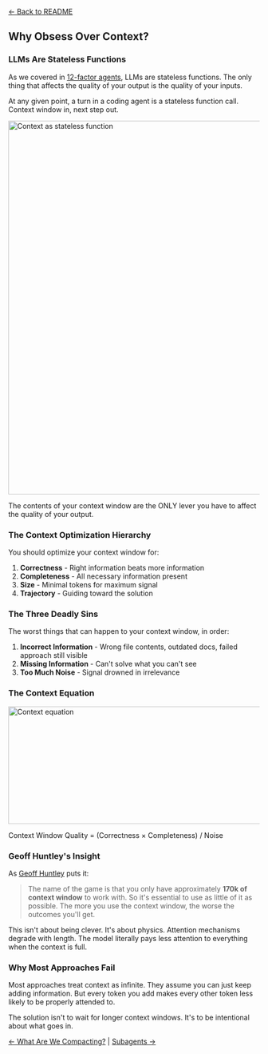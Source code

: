 [← Back to README](../README.md)

## Why Obsess Over Context?

### LLMs Are Stateless Functions

As we covered in [12-factor agents](https://hlyr.dev/12fa), LLMs are stateless functions. The only thing that affects the quality of your output is the quality of your inputs.

At any given point, a turn in a coding agent is a stateless function call. Context window in, next step out.

<img width="1334" height="747" alt="Context as stateless function" src="https://github.com/user-attachments/assets/471ecb31-5502-4100-8371-112dee75ac76" />

The contents of your context window are the ONLY lever you have to affect the quality of your output.

### The Context Optimization Hierarchy

You should optimize your context window for:

1. **Correctness** - Right information beats more information
2. **Completeness** - All necessary information present
3. **Size** - Minimal tokens for maximum signal
4. **Trajectory** - Guiding toward the solution

### The Three Deadly Sins

The worst things that can happen to your context window, in order:

1. **Incorrect Information** - Wrong file contents, outdated docs, failed approach still visible
2. **Missing Information** - Can't solve what you can't see
3. **Too Much Noise** - Signal drowned in irrelevance

### The Context Equation

<img width="1320" height="235" alt="Context equation" src="https://github.com/user-attachments/assets/a6ea98a6-665b-48af-983b-a1cb2c45e44c" />

Context Window Quality = (Correctness × Completeness) / Noise

### Geoff Huntley's Insight

As [Geoff Huntley](https://x.com/GeoffreyHuntley) puts it:

> The name of the game is that you only have approximately **170k of context window** to work with.
> So it's essential to use as little of it as possible.
> The more you use the context window, the worse the outcomes you'll get.

This isn't about being clever. It's about physics. Attention mechanisms degrade with length. The model literally pays less attention to everything when the context is full.

### Why Most Approaches Fail

Most approaches treat context as infinite. They assume you can just keep adding information. But every token you add makes every other token less likely to be properly attended to.

The solution isn't to wait for longer context windows. It's to be intentional about what goes in.

[← What Are We Compacting?](06-what-are-we-compacting.md) | [Subagents →](08-subagents-context-control.md)